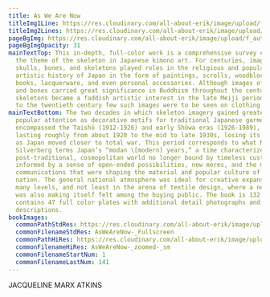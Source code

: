 ```yaml
---
title: As We Are Now
titleImg1Line: https://res.cloudinary.com/all-about-erik/image/upload/f_auto/v1586895228/Publications/1.%20As%20We%20Are%20Now/title-aswearenow-white-1line_ts1z8c.png
titleImg2Lines: https://res.cloudinary.com/all-about-erik/image/upload/f_auto/v1586895227/Publications/1.%20As%20We%20Are%20Now/title-aswearenow-white-2lines_woqjeu.png
pageBgImg: https://res.cloudinary.com/all-about-erik/image/upload/f_auto/v1586895228/Publications/1.%20As%20We%20Are%20Now/background_skeleton_p0grqu.jpg
pageBgImgOpacity: 31
mainTextTop: This in-depth, full-color work is a comprehensive survey exploring
  the theme of the skeleton in Japanese kimono art. For centuries, images of
  skulls, bones, and skeletons played roles in the religious and popular
  artistic history of Japan in the form of paintings, scrolls, woodblock prints,
  books, lacquerware, and even personal accessories. Although images of skulls
  and bones carried great significance in Buddhism throughout the centuries, and
  skeletons became a faddish artistic interest in the late Meiji period, prior
  to the twentieth century few such images were to be seen on clothing.
mainTextBottom: The two decades in which skeleton imagery gained greatest
  popular attention as decorative motifs for traditional Japanese garments
  encompassed the Taishō (1912-1926) and early Shōwa eras (1926-1989), a period
  lasting roughly from about 1920 to the mid to late 1930s, losing its emphasis
  as Japan moved closer to total war. This period corresponds to what Miriam
  Silverberg terms Japan’s “modan \[modern] years,” a time characterized by a
  post-traditional, cosmopolitan world no longer bound by timeless customs and
  informed by a sense of open-ended possibilities, new mores, and the mass
  communications that were shaping the material and popular culture of the
  nation. The general national atmosphere was ideal for creative expansion on
  many levels, and not least in the arena of textile design, where a new genre
  was also making itself felt among the buying public. The book is 132 pages and
  contains 47 full color plates with additional detail photographs and
  descriptions.
bookImages:
  commonPathStdRes: https://res.cloudinary.com/all-about-erik/image/upload/f_auto/v1588289251/Publications/1.%20As%20We%20Are%20Now/Book%20Images/FullScreen/
  commonFilenameStdRes: AsWeAreNow-_Fullscreen
  commonPathHiRes: https://res.cloudinary.com/all-about-erik/image/upload/v1588289312/Publications/1.%20As%20We%20Are%20Now/Book%20Images/Zoomed%20sm/
  commonFilenameHiRes: AsWeAreNow-_zoomed-_sm
  commonFilenameStartNum: 1
  commonFilenameLastNum: 141
---
```

JACQUELINE MARX ATKINS
